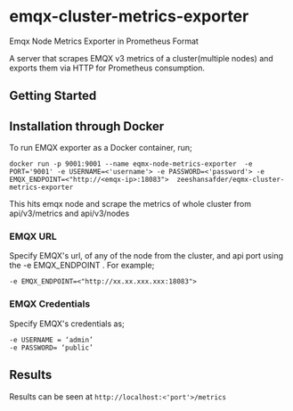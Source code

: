 # emqx-cluster-metrics-exporter
Emqx Node Metrics Exporter in Prometheus Format
 
  A server that scrapes EMQX v3 metrics of a cluster(multiple nodes) and exports them via HTTP for Prometheus consumption.

## Getting Started

## Installation through Docker
To run EMQX exporter as a Docker container, run;
```
docker run -p 9001:9001 --name eqmx-node-metrics-exporter  -e PORT='9001' -e USERNAME=<'username'> -e PASSWORD=<'password'> -e EMQX_ENDPOINT=<"http://<emqx-ip>:18083">  zeeshansafder/eqmx-cluster-metrics-exporter
``` 
This hits emqx node and scrape the metrics of whole cluster from api/v3/metrics and api/v3/nodes

### EMQX URL
Specify EMQX's url, of any of the node from the cluster, and api port using the -e EMQX_ENDPOINT . For example;
```
-e EMQX_ENDPOINT=<"http://xx.xx.xxx.xxx:18083">
```
### EMQX Credentials
Specify EMQX's credentials as;
 ``` 
-e USERNAME = ‘admin’ 
-e PASSWORD= ‘public’
```
## Results
Results can be seen at  ```http://localhost:<'port'>/metrics ```
